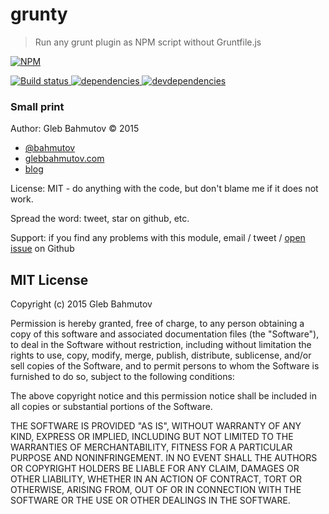 # grunty

> Run any grunt plugin as NPM script without Gruntfile.js

[![NPM][grunty-icon] ][grunty-url]

[![Build status][grunty-ci-image] ][grunty-ci-url]
[![dependencies][grunty-dependencies-image] ][grunty-dependencies-url]
[![devdependencies][grunty-devdependencies-image] ][grunty-devdependencies-url]

### Small print

Author: Gleb Bahmutov &copy; 2015

* [@bahmutov](https://twitter.com/bahmutov)
* [glebbahmutov.com](http://glebbahmutov.com)
* [blog](http://glebbahmutov.com/blog/)

License: MIT - do anything with the code, but don't blame me if it does not work.

Spread the word: tweet, star on github, etc.

Support: if you find any problems with this module, email / tweet /
[open issue](https://github.com/bahmutov/grunty/issues) on Github

## MIT License

Copyright (c) 2015 Gleb Bahmutov

Permission is hereby granted, free of charge, to any person
obtaining a copy of this software and associated documentation
files (the "Software"), to deal in the Software without
restriction, including without limitation the rights to use,
copy, modify, merge, publish, distribute, sublicense, and/or sell
copies of the Software, and to permit persons to whom the
Software is furnished to do so, subject to the following
conditions:

The above copyright notice and this permission notice shall be
included in all copies or substantial portions of the Software.

THE SOFTWARE IS PROVIDED "AS IS", WITHOUT WARRANTY OF ANY KIND,
EXPRESS OR IMPLIED, INCLUDING BUT NOT LIMITED TO THE WARRANTIES
OF MERCHANTABILITY, FITNESS FOR A PARTICULAR PURPOSE AND
NONINFRINGEMENT. IN NO EVENT SHALL THE AUTHORS OR COPYRIGHT
HOLDERS BE LIABLE FOR ANY CLAIM, DAMAGES OR OTHER LIABILITY,
WHETHER IN AN ACTION OF CONTRACT, TORT OR OTHERWISE, ARISING
FROM, OUT OF OR IN CONNECTION WITH THE SOFTWARE OR THE USE OR
OTHER DEALINGS IN THE SOFTWARE.

[grunty-icon]: https://nodei.co/npm/grunty.png?downloads=true
[grunty-url]: https://npmjs.org/package/grunty
[grunty-ci-image]: https://travis-ci.org/bahmutov/grunty.png?branch=master
[grunty-ci-url]: https://travis-ci.org/bahmutov/grunty
[grunty-dependencies-image]: https://david-dm.org/bahmutov/grunty.png
[grunty-dependencies-url]: https://david-dm.org/bahmutov/grunty
[grunty-devdependencies-image]: https://david-dm.org/bahmutov/grunty/dev-status.png
[grunty-devdependencies-url]: https://david-dm.org/bahmutov/grunty#info=devDependencies
